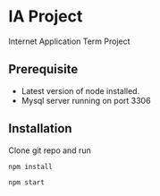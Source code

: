 # IA Project
Internet Application Term Project

## Prerequisite
- Latest version of node installed.
- Mysql server running on port 3306

## Installation
Clone git repo and run
```
npm install

npm start
```
